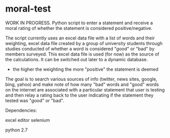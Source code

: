 # moral-test
WORK IN PROGRESS. Python script to enter a statement and receive a moral rating of whether the statement is considered positive/negative. 

The script currently uses an excel data file with a list of words and their weighting, excel data file created by a group of university students through studies conducted of whether a word is considered "good" or "bad" by members surveyed. This excel data file is used (for now) as the source of the calculations. It can be switched out later to a dynamic database.
- the higher the weighting the more "positive" the statement is deemed


The goal is to search various sources of info (twitter, news sites, google, bing, yahoo) and make note of how many "bad" words and "good" words on the internet are associated with a particular statement that user is testing and then relay a rating back to the user indicating if the statement they tested was "good" or "bad".


Dependencies:

excel editor 
selenium 



python 2.7
